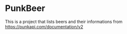 # PunkBeer
This is a project that lists beers and their informations from https://punkapi.com/documentation/v2
